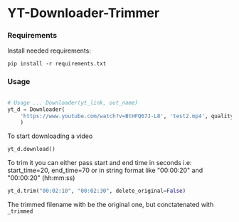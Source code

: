 # YT-Downloader-Trimmer

### Requirements

Install needed requirements:
```
pip install -r requirements.txt
```

### Usage

```python

# Usage ... Downloader(yt_link, out_name)
yt_d = Downloader(
    'https://www.youtube.com/watch?v=BtHFQ67J-L8', 'test2.mp4', quality=480, only_vid=True
    )
```

To start downloading a video

```python
yt_d.download()
```

To trim it you can either pass start and end time in seconds i.e: start_time=20, end_time=70 or in string format like "00:00:20" and "00:00:20" (hh:mm:ss)

```python
yt_d.trim("00:02:10", "00:02:30", delete_original=False)
```

The trimmed filename with be the original one, but conctatenated with `_trimmed`
